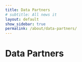 ```yaml
---
title: Data Partners
# subtitle: All news it
layout: default
show_sidebar: true
permalink: /about/data-partners/
---
```


# Data Partners